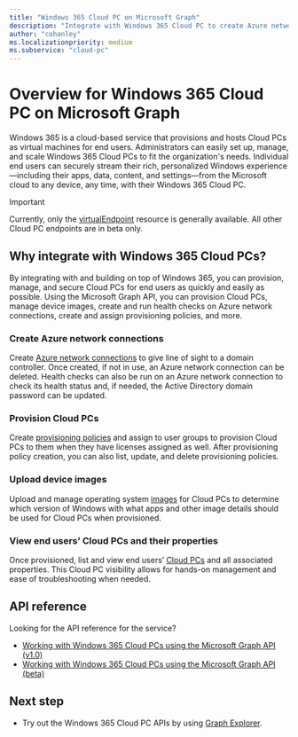 ```yaml
---
title: "Windows 365 Cloud PC on Microsoft Graph"
description: "Integrate with Windows 365 Cloud PC to create Azure network connections, provision Cloud PCs, manage device images, and create and assign provisioning policies."
author: "cohanley"
ms.localizationpriority: medium
ms.subservice: "cloud-pc"
---
```


# Overview for Windows 365 Cloud PC on Microsoft Graph

Windows 365 is a cloud-based service that provisions and hosts Cloud PCs as virtual machines for end users. Administrators can easily set up, manage, and scale Windows 365 Cloud PCs to fit the organization's needs. Individual end users can securely stream their rich, personalized Windows experience&mdash;including their apps, data, content, and settings&mdash;from the Microsoft cloud to any device, any time, with their Windows 365 Cloud PC.

> [!IMPORTANT]
> Currently, only the [virtualEndpoint](/graph/api/resources/virtualendpoint) resource is generally available. All other Cloud PC endpoints are in beta only.

## Why integrate with Windows 365 Cloud PCs? 

By integrating with and building on top of Windows 365, you can provision, manage, and secure Cloud PCs for end users as quickly and easily as possible. Using the Microsoft Graph API, you can provision Cloud PCs, manage device images, create and run health checks on Azure network connections, create and assign provisioning policies, and more.  

### Create Azure network connections

Create [Azure network connections](/graph/api/resources/cloudpconpremisesconnection?view=graph-rest-beta&preserve-view=true) to give line of sight to a domain controller. Once created, if not in use, an Azure network connection can be deleted. Health checks can also be run on an Azure network connection to check its health status and, if needed, the Active Directory domain password can be updated. 

### Provision Cloud PCs

Create [provisioning policies](/graph/api/resources/cloudpcprovisioningpolicy?view=graph-rest-beta&preserve-view=true) and assign to user groups to provision Cloud PCs to them when they have licenses assigned as well. After provisioning policy creation, you can also list, update, and delete provisioning policies. 

### Upload device images

Upload and manage operating system [images](/graph/api/resources/cloudpcdeviceimage?view=graph-rest-beta&preserve-view=true) for Cloud PCs to determine which version of Windows with what apps and other image details should be used for Cloud PCs when provisioned.  

### View end users’ Cloud PCs and their properties

Once provisioned, list and view end users’ [Cloud PCs](/graph/api/resources/cloudpc?view=graph-rest-beta&preserve-view=true) and all associated properties. This Cloud PC visibility allows for hands-on management and ease of troubleshooting when needed. 

## API reference

Looking for the API reference for the service?

- [Working with Windows 365 Cloud PCs using the Microsoft Graph API (v1.0)](/graph/api/resources/cloudpc-api-overview?view=graph-rest-1.0&preserve-view=true)
- [Working with Windows 365 Cloud PCs using the Microsoft Graph API (beta)](/graph/api/resources/cloudpc-api-overview?view=graph-rest-beta&preserve-view=true)

## Next step

- Try out the Windows 365 Cloud PC APIs by using [Graph Explorer](https://developer.microsoft.com/graph/graph-explorer).

